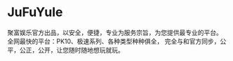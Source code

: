 # JuFuYule
聚富娱乐官方出品，以安全，便捷，专业为服务宗旨，为您提供最专业的平台。
全网最快的平台：PK10、极速系列、各种类型种种俱全，
完全与和官方同步，公平，公正，公开，让您随时随地想玩就玩。
